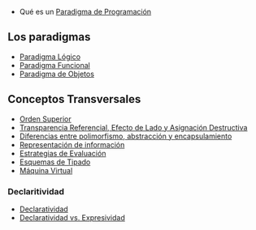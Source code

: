 -   Qué es un [Paradigma de Programación](paradigma-de-programacion.html)

Los paradigmas
--------------

-   [Paradigma Lógico](paradigma-logico.html)
-   [Paradigma Funcional](paradigma-funcional.html)
-   [Paradigma de Objetos](paradigma-de-objetos.html)

Conceptos Transversales
-----------------------

-   [Orden Superior](orden-superior.html)
-   [Transparencia Referencial, Efecto de Lado y Asignación Destructiva](transparencia-referencial--efecto-de-lado-y-asignacion-destructiva.html)
-   [Diferencias entre polimorfismo, abstracción y encapsulamiento](diferencias-entre-polimorfismo--abstraccion-y-encapsulamiento.html)
-   [Representación de información](representacion-de-informacion.html)
-   [Estrategias de Evaluación](estrategias-de-evaluacion.html)
-   [Esquemas de Tipado](esquemas-de-tipado.html)
-   [Máquina Virtual](maquina-virtual.html)

### Declaritividad

-   [Declaratividad](declaratividad.html)
-   [Declaratividad vs. Expresividad](declaratividad-vs--expresividad.html)

